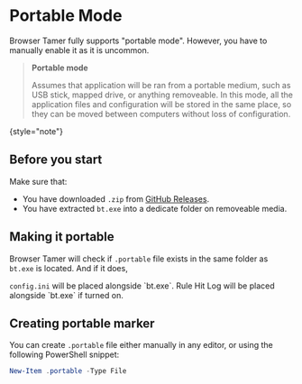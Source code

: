 # Portable Mode

Browser Tamer fully supports "portable mode". However, you have to manually enable it as it is uncommon.

> **Portable mode**
>
> Assumes that application will be ran from a portable medium, such as USB stick, mapped drive, or anything removeable. In this mode, all the application files and configuration will be stored in the same place, so they can be moved between computers without loss of configuration.
>
{style="note"}

## Before you start

Make sure that:
- You have downloaded `.zip` from [GitHub Releases](https://github.com/aloneguid/bt/releases).
- You have extracted `bt.exe` into a dedicate folder on removeable media.

## Making it portable

Browser Tamer will check if `.portable` file exists in the same folder as `bt.exe` is located. And if it does,

<procedure title="Portable mode">
<step>
<code>config.ini</code> will be placed alongside `bt.exe`.
</step>
<step>
Rule Hit Log will be placed alongside `bt.exe` if turned on.
</step>
</procedure>

## Creating portable marker

You can create `.portable` file either manually in any editor, or using the following PowerShell snippet:

```powershell
New-Item .portable -Type File
```
